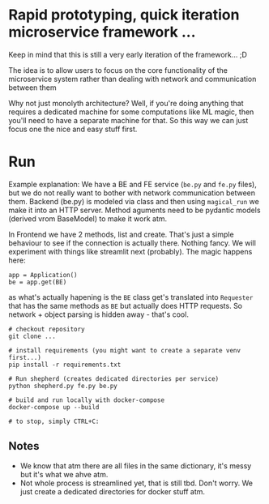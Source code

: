 # Rapid prototyping, quick iteration microservice framework ...

Keep in mind that this is still a very early iteration of the framework... ;D 


The idea is to allow users to focus on the core functionality of the microservice system rather
than dealing with network and communication between them

Why not just monolyth architecture?
Well, if you're doing anything that requires a dedicated machine for some computations
like ML magic, then you'll need to have a separate machine for that.
So this way we can just focus one the nice and easy stuff first. 


# Run

Example explanation:
We have a BE and FE service (`be.py` and `fe.py` files), but we do not really want to bother with network communication between them.
Backend (be.py) is modeled via class and then using `magical_run` we make it into an HTTP server.
Method aguments need to be pydantic models (derived vrom BaseModel) to make it work atm.

In Frontend we have 2 methods, list and create. That's just a simple behaviour to see if the connection is actually there. Nothing fancy. We will experiment with things like streamlit next (probably).
The magic happens here:
```
app = Application()
be = app.get(BE)
```
as what's actually hapening is the `BE` class get's translated into `Requester` that has the same methods as `BE` but actually does HTTP requests. So network + object parsing is hidden away - that's cool.


```
# checkout repository
git clone ...

# install requirements (you might want to create a separate venv first...)
pip install -r requirements.txt

# Run shepherd (creates dedicated directories per service)
python shepherd.py fe.py be.py

# build and run locally with docker-compose
docker-compose up --build

# to stop, simply CTRL+C:
```


## Notes

- We know that atm there are all files in the same dictionary, it's messy but it's what we ahve atm.
- Not whole process is streamlined yet, that is still tbd. Don't worry. We just create a dedicated directories for docker stuff atm.